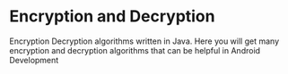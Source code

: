 # Encryption and Decryption
Encryption Decryption algorithms written in Java. Here you will get many encryption and decryption algorithms that can be helpful in Android Development 

